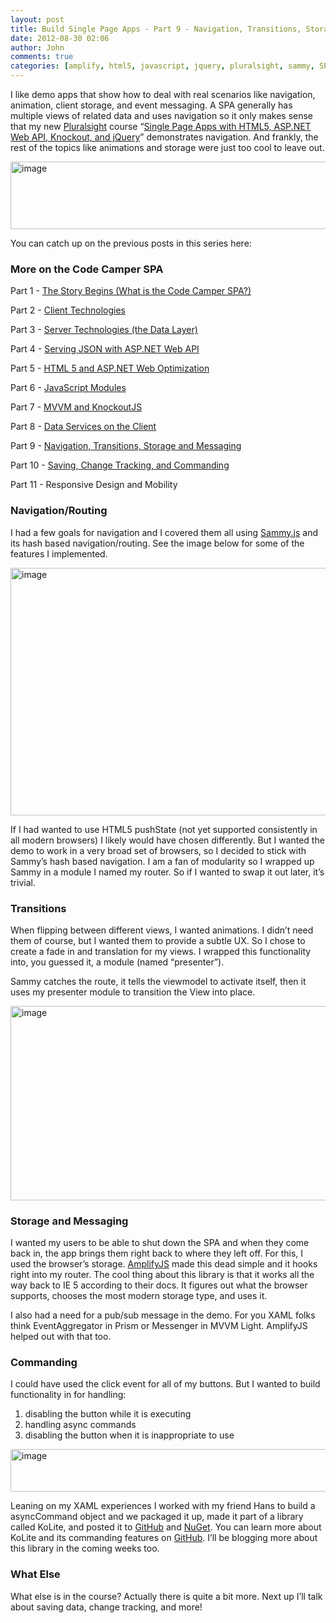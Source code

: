 ```yaml
---
layout: post
title: Build Single Page Apps - Part 9 - Navigation, Transitions, Storage, and Messaging
date: 2012-08-30 02:06
author: John
comments: true
categories: [amplify, html5, javascript, jquery, pluralsight, sammy, SPA]
---
```

<p>I like demo apps that show how to deal with real scenarios like navigation, animation, client storage, and event messaging. A SPA generally has multiple views of related data and uses navigation so it only makes sense that my new <a href="http://pluralsight.com">Pluralsight</a> course “<a href="http://jpapa.me/spaps">Single Page Apps with HTML5, ASP.NET Web API, Knockout, and jQuery</a>” demonstrates navigation. And frankly, the rest of the topics like animations and storage were just too cool to leave out.</p> <p><a href="http://jpapa.me/spaps"><img style="background-image: none; border-right-width: 0px; padding-left: 0px; padding-right: 0px; display: block; float: none; border-top-width: 0px; border-bottom-width: 0px; margin-left: auto; border-left-width: 0px; margin-right: auto; padding-top: 0px" title="image" border="0" alt="image" src="http://images.johnpapa.net/wp-content/uploads/media/Windows-Live-Writer/d4d49c57f31e_12ABB/image_9.png" width="520" height="108"></a></p> <p>You can catch up on the previous posts in this series here:</p> <h3>More on the Code Camper SPA</h3> <p>Part 1 - <a href="http://jpapa.me/spapost1">The Story Begins (What is the Code Camper SPA?)</a></p> <p>Part 2 - <a href="http://jpapa.me/spapost2">Client Technologies</a></p> <p>Part 3 - <a href="/spapost3">Server Technologies (the Data Layer)</a></p> <p>Part 4 - <a href="http://jpapa.me/spapost4">Serving JSON with ASP.NET Web API</a></p> <p>Part 5 - <a href="http://jpapa.me/spapost5">HTML 5 and ASP.NET Web Optimization</a></p> <p>Part 6 - <a href="http://jpapa.me/spapost6">JavaScript Modules</a></p> <p>Part 7 - <a href="http://jpapa.me/spapost7">MVVM and KnockoutJS</a></p> <p>Part 8 - <a href="http://jpapa.me/spapost8">Data Services on the Client</a></p> <p>Part 9 - <a href="http://jpapa.me/spapost9">Navigation, Transitions, Storage and Messaging</a></p> <p>Part 10 - <a href="http://jpapa.me/spapost10">Saving, Change Tracking, and Commanding</a> </p> <p>Part 11 - Responsive Design and Mobility</p> <h3>Navigation/Routing</h3> <p>I had a few goals for navigation and I covered them all using <a href="http://sammyjs.org">Sammy.js</a> and its hash based navigation/routing. See the image below for some of the features I implemented.</p> <p><a href="http://images.johnpapa.net/wp-content/uploads/media/Windows-Live-Writer/d4d49c57f31e_12ABB/image_2.png"><img style="background-image: none; border-right-width: 0px; padding-left: 0px; padding-right: 0px; display: block; float: none; border-top-width: 0px; border-bottom-width: 0px; margin-left: auto; border-left-width: 0px; margin-right: auto; padding-top: 0px" title="image" border="0" alt="image" src="http://images.johnpapa.net/wp-content/uploads/media/Windows-Live-Writer/d4d49c57f31e_12ABB/image_thumb.png" width="520" height="396"></a></p> <p>If I had wanted to use HTML5 pushState (not yet supported consistently in all modern browsers) I likely would have chosen differently. But I wanted the demo to work in a very broad set of browsers, so I decided to stick with Sammy’s hash based navigation. I am a fan of modularity so I wrapped up Sammy in a module I named my router. So if I wanted to swap it out later, it’s trivial.</p> <h3>Transitions</h3> <p>When flipping between different views, I wanted animations. I didn’t need them of course, but I wanted them to provide a subtle UX. So I chose to create a fade in and translation for my views. I wrapped this functionality into, you guessed it, a module (named “presenter”). </p> <p>Sammy catches the route, it tells the viewmodel to activate itself, then it uses my presenter module to transition the View into place.</p> <p><a href="http://images.johnpapa.net/wp-content/uploads/media/Windows-Live-Writer/d4d49c57f31e_12ABB/image_4.png"><img style="background-image: none; border-right-width: 0px; padding-left: 0px; padding-right: 0px; display: block; float: none; border-top-width: 0px; border-bottom-width: 0px; margin-left: auto; border-left-width: 0px; margin-right: auto; padding-top: 0px" title="image" border="0" alt="image" src="http://images.johnpapa.net/wp-content/uploads/media/Windows-Live-Writer/d4d49c57f31e_12ABB/image_thumb_1.png" width="520" height="311"></a></p> <h3>Storage and Messaging</h3> <p>I wanted my users to be able to shut down the SPA and when they come back in, the app brings them right back to where they left off. For this, I used the browser’s storage. <a href="http://amplifyjs.com">AmplifyJS</a> made this dead simple and it hooks right into my router. The cool thing about this library is that it works all the way back to IE 5 according to their docs. It figures out what the browser supports, chooses the most modern storage type, and uses it. </p> <p>I also had a need for a pub/sub message in the demo. For you XAML folks think EventAggregator in Prism or Messenger in MVVM Light. AmplifyJS helped out with that too.</p> <h3>Commanding</h3> <p>I could have used the click event for all of my buttons. But I wanted to build functionality in for handling:</p> <ol> <li>disabling the button while it is executing  <li>handling async commands  <li>disabling the button when it is inappropriate to use</li></ol> <p><a href="http://images.johnpapa.net/wp-content/uploads/media/Windows-Live-Writer/d4d49c57f31e_12ABB/image_6.png"><img style="background-image: none; border-right-width: 0px; padding-left: 0px; padding-right: 0px; display: block; float: none; border-top-width: 0px; border-bottom-width: 0px; margin-left: auto; border-left-width: 0px; margin-right: auto; padding-top: 0px" title="image" border="0" alt="image" src="http://images.johnpapa.net/wp-content/uploads/media/Windows-Live-Writer/d4d49c57f31e_12ABB/image_thumb_2.png" width="520" height="68"></a></p> <p>Leaning on my XAML experiences I worked with my friend Hans to build a asyncCommand object and we packaged it up, made it part of a library called KoLite, and posted it to <a href="http://jpapa.me/kolitegh">GitHub</a> and <a href="https://nuget.org/packages/KoLite">NuGet</a>. You can learn more about KoLite and its commanding features on <a href="http://jpapa.me/kolitegh">GitHub</a>. I’ll be blogging more about this library in the coming weeks too.</p> <h3>What Else</h3> <p>What else is in the course? Actually there is quite a bit more. Next up I’ll talk about saving data, change tracking, and more!</p>

